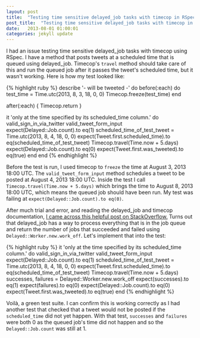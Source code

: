 ```yaml
---
layout: post
title:  "Testing time sensitive delayed_job tasks with timecop in RSpec | alex espinoza"
post_title:  "Testing time sensitive delayed_job tasks with timecop in RSpec"
date:   2013-08-01 01:00:01
categories: jekyll update
---
```


I had an issue testing time sensitive delayed_job tasks with timecop using RSpec. I have a method that posts tweets at a scheduled time that is queued using delayed_job. Timecop's `travel` method should take care of this and run the queued job after it passes the tweet's scheduled time, but it wasn't working. Here is how my test looked like:

{% highlight ruby %}
describe '- will be tweeted -' do
  before(:each) do
    test_time = Time.utc(2013, 8, 3, 18, 0, 0)
    Timecop.freeze(test_time)
  end

  after(:each) { Timecop.return }

  it 'only at the time specified by its scheduled_time column.' do
    valid_sign_in_via_twitter
    valid_tweet_form_input
    expect(Delayed::Job.count).to eq(1)
    scheduled_time_of_test_tweet = Time.utc(2013, 8, 4, 18, 0, 0)
    expect(Tweet.first.scheduled_time).to eq(scheduled_time_of_test_tweet)
    Timecop.travel(Time.now + 5.days)
    expect(Delayed::Job.count).to eq(0)
    expect(Tweet.first.was_tweeted).to eq(true)
  end
end
{% endhighlight %}

Before the test is run, I used timecop to `freeze` the time at August 3, 2013 18:00 UTC. The `valid_tweet_form_input` method schedules a tweet to be posted at August 4, 2013 18:00 UTC. Inside the test I call `Timecop.travel(Time.now + 5.days)` which brings the time to August 8, 2013 18:00 UTC, which means the queued job should have been run. My test was failing at `expect(Delayed::Job.count).to eq(0)`.

After much trial and error, and reading the delayed_job and timecop documentation, [I came across this helpful post on StackOverflow.][stacklink] Turns out that delayed_job has a way to process everything that is in the job queue and return the number of jobs that succeeded and failed using `Delayed::Worker.new.work_off`. Let's implement that into the test:

{% highlight ruby %}
it 'only at the time specified by its scheduled_time column.' do
  valid_sign_in_via_twitter
  valid_tweet_form_input
  expect(Delayed::Job.count).to eq(1)
  scheduled_time_of_test_tweet = Time.utc(2013, 8, 4, 18, 0, 0)
  expect(Tweet.first.scheduled_time).to eq(scheduled_time_of_test_tweet)
  Timecop.travel(Time.now + 5.days)
  successes, failures = Delayed::Worker.new.work_off
  expect(successes).to eq(1)
  expect(failures).to eq(0)
  expect(Delayed::Job.count).to eq(0)
  expect(Tweet.first.was_tweeted).to eq(true)
end
{% endhighlight %}

Voilà, a green test suite. I can confirm this is working correctly as I had another test that checked that a tweet would not be posted if the `scheduled_time` did not yet happen. With that test, `successes` and `failures` were both 0 as the queued job's time did not happen and so the `Delayed::Job.count` was still at 1.

[stacklink]: http://stackoverflow.com/a/7073027/1447611
